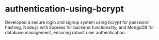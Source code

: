 # authentication-using-bcrypt
Developed a secure login and signup system using bcrypt for password hashing, Node.js with Express for backend functionality, and MongoDB for database management, ensuring robust user authentication.

